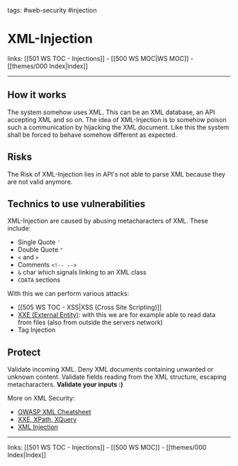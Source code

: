 tags: #web-security #injection

# XML-Injection

links: [[501 WS TOC - Injections]] - [[500 WS MOC|WS MOC]] - [[themes/000 Index|Index]]

---

## How it works

The system somehow uses XML. This can be an XML database, an API accepting XML and so on. The idea of XML-Injection is to somehow poison such a communication by hijacking the XML document. Like this the system shall be forced to behave somehow different as expected.
## Risks

The Risk of XML-Injection lies in API's not able to parse XML because they are not valid anymore.
## Technics to use vulnerabilities

XML-Injection are caused by abusing metacharacters of XML. These include:

- Single Quote `'`
- Double Quote `"`
- `<` and `>`
- Comments `<!-- -->` 
- `&` char which signals linking to an XML class
- `CDATA` sections

With this we can perform various attacks:

- [[505 WS TOC - XSS|XSS (Cross Site Scripting)]]
- [XXE (External Entity)](https://portswigger.net/web-security/xxe): with this we are for example able to read data from files (also from outside the servers network)
- Tag Injection
## Protect

Validate incoming XML. Deny XML documents containing unwanted or unknown content. Validate fields reading from the XML structure, escaping metacharacters. **Validate your inputs :)**

More on XML Security:

- [OWASP XML Cheatsheet](https://cheatsheetseries.owasp.org/cheatsheets/XML_Security_Cheat_Sheet.html)
- [XXE, XPath, XQuery](https://www.akto.io/blog/xml-injection-vulnerability-examples-cheatsheet-and-prevention)
- [XML Injection](https://www.synopsys.com/blogs/software-security/xml-external-entity-injection.html)

---
links: [[501 WS TOC - Injections]] - [[500 WS MOC]] - [[themes/000 Index|Index]]